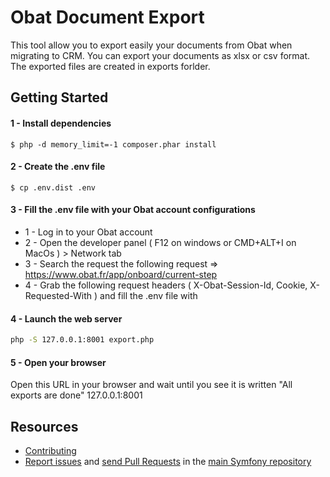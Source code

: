Obat Document Export
====================

This tool allow you to export easily your documents from Obat when migrating to CRM.
You can export your documents as xlsx or csv format. The exported files are created in exports forlder.


Getting Started
---------------
#### 1 - Install dependencies
```
$ php -d memory_limit=-1 composer.phar install
```

#### 2 - Create the .env file
```
$ cp .env.dist .env
```

#### 3 - Fill the .env file with your Obat account configurations
* 1 - Log in to your Obat account
* 2 - Open the developer panel ( F12 on windows or CMD+ALT+I on MacOs ) > Network tab
* 3 - Search the request the following request => https://www.obat.fr/app/onboard/current-step
* 4 - Grab the following request headers ( X-Obat-Session-Id, Cookie, X-Requested-With ) and fill the .env file with

#### 4 - Launch the web server
```bash
php -S 127.0.0.1:8001 export.php
```

#### 5 - Open your browser
Open this URL in your browser and wait until you see it is written "All exports are done" 127.0.0.1:8001


Resources
---------

 * [Contributing](https://symfony.com/doc/current/contributing/index.html)
 * [Report issues](https://github.com/symfony/symfony/issues) and
   [send Pull Requests](https://github.com/symfony/symfony/pulls)
   in the [main Symfony repository](https://github.com/symfony/symfony)
